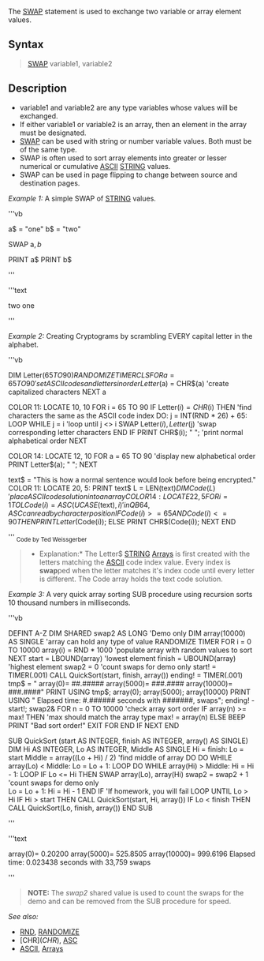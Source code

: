 The [SWAP](SWAP) statement is used to exchange two variable or array element values.


## Syntax

> [SWAP](SWAP) variable1, variable2


## Description


* variable1 and variable2 are any type variables whose values will be exchanged.
* If either variable1 or variable2 is an array, then an element in the array must be designated.
* [SWAP](SWAP) can be used with string or number variable values. Both must be of the same type.
* SWAP is often used to sort array elements into greater or lesser numerical or cumulative [ASCII](ASCII) [STRING](STRING) values. 
* SWAP can be used in page flipping to change between source and destination pages.


*Example 1:* A simple SWAP of [STRING](STRING) values.

'''vb

a$ = "one"
b$ = "two"

SWAP a$, b$

PRINT a$
PRINT b$

'''

'''text

two
one

'''



*Example 2:* Creating Cryptograms by scrambling EVERY capital letter in the alphabet.

'''vb

DIM Letter$(65 TO 90)
RANDOMIZE TIMER
CLS
FOR a = 65 TO 90                    'set ASCII codes and letters in order
  Letter$(a) = CHR$(a)              'create capitalized characters
NEXT a

COLOR 11: LOCATE 10, 10
FOR i = 65 TO 90
  IF Letter$(i) = CHR$(i) THEN      'find characters the same as the ASCII code index
    DO: j = INT(RND * 26) + 65: LOOP WHILE j = i    'loop until j <> i
    SWAP Letter$(i), Letter$(j)     'swap corresponding letter characters
  END IF
  PRINT CHR$(i); " ";               'print normal alphabetical order
NEXT

COLOR 14: LOCATE 12, 10
FOR a = 65 TO 90                    'display new alphabetical order
  PRINT Letter$(a); " ";
NEXT

text$ = "This is how a normal sentence would look before being encrypted."
COLOR 11: LOCATE 20, 5: PRINT text$
L = LEN(text$)
DIM Code(L)                         'place ASCII code solution into an array
COLOR 14: LOCATE 22, 5
FOR i = 1 TO L
  Code(i) = ASC(UCASE$(text$), i)   'in QB64, ASC can read by character position
  IF Code(i) >= 65 AND Code(i) <= 90 THEN PRINT Letter$(Code(i)); ELSE PRINT CHR$(Code(i));
NEXT
END 

'''
<sub>Code by Ted Weissgerber</sub>
> * Explanation:* The Letter$ [STRING](STRING) [Arrays](Arrays) is first created with the letters matching the [ASCII](ASCII) code index value. Every index is **swap**ped when the letter matches it's index code until every letter is different. The Code array holds the text code solution.


*Example 3:* A very quick array sorting SUB procedure using recursion sorts 10 thousand numbers in milliseconds.

'''vb

DEFINT A-Z
DIM SHARED swap2 AS LONG  'Demo only
DIM array(10000) AS SINGLE 'array can hold any type of value
RANDOMIZE TIMER
FOR i = 0 TO 10000
  array(i) = RND * 1000 'populate array with random values to sort
NEXT
start = LBOUND(array)  'lowest element
finish = UBOUND(array) 'highest element
swap2 = 0                     'count swaps for demo only
start! = TIMER(.001)
CALL QuickSort(start, finish, array())
ending! = TIMER(.001)
tmp$ = " array(0)= ##.#####     array(5000)= ###.####   array(10000)= ###.####"
PRINT USING tmp$; array(0); array(5000); array(10000) 
PRINT USING " Elapsed time: #.###### seconds with #######, swaps"; ending! - start!; swap2&
FOR n = 0 TO 10000             'check array sort order
  IF array(n) >= max! THEN     'max should match the array type
    max! = array(n)
  ELSE BEEP
    PRINT "Bad sort order!"
    EXIT FOR
  END IF
NEXT
END

SUB QuickSort (start AS INTEGER, finish AS INTEGER, array() AS SINGLE)    
DIM Hi AS INTEGER, Lo AS INTEGER, Middle AS SINGLE
Hi = finish: Lo = start
Middle = array((Lo + Hi) / 2) 'find middle of array
DO
  DO WHILE array(Lo) < Middle: Lo = Lo + 1: LOOP
  DO WHILE array(Hi) > Middle: Hi = Hi - 1: LOOP
  IF Lo <= Hi THEN
    SWAP array(Lo), array(Hi)
    swap2 = swap2 + 1                  'count swaps for demo only    
    Lo = Lo + 1: Hi = Hi - 1
  END IF                               'If homework, you will fail
LOOP UNTIL Lo > Hi
IF Hi > start THEN CALL QuickSort(start, Hi, array())
IF Lo < finish THEN CALL QuickSort(Lo, finish, array())
END SUB 

'''

'''text

 array(0)= 0.20200    array(5000)= 525.8505   array(10000)= 999.6196
 Elapsed time: 0.023438 seconds with 33,759 swaps

'''

> **NOTE:** The *swap2* shared value is used to count the swaps for the demo and can be removed from the SUB procedure for speed. 


*See also:*
* [RND](RND), [RANDOMIZE](RANDOMIZE)
* [CHR$](CHR$), [ASC](ASC) 
* [ASCII](ASCII), [Arrays](Arrays)




